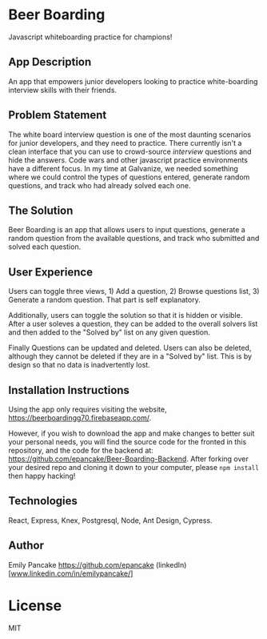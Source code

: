# Beer Boarding
Javascript whiteboarding practice for champions!

<!-- <div>
  <img width="376" alt="screen shot 2018-02-09 at 11 12 13 am" src="https://user-images.githubusercontent.com/26422138/36042772-2b340722-0d8a-11e8-8f2b-458a57d564ec.png">
  <img width="377" alt="screen shot 2018-02-09 at 11 15 07 am" src="https://user-images.githubusercontent.com/26422138/36042871-8c747fd0-0d8a-11e8-9a07-9642113869af.png">
</div> -->

## App Description
An app that empowers junior developers looking to practice white-boarding interview skills with their friends.

## Problem Statement
The white board interview question is one of the most daunting scenarios for junior developers, and they need to practice. There currently isn't a clean interface that you can use to crowd-source *interview* questions and hide the answers. Code wars and other javascript practice environments have a different focus. In my time at Galvanize, we needed something where we could control the types of questions entered, generate random questions, and track who had already solved each one.

## The Solution
Beer Boarding is an app that allows users to input questions, generate a random question from the available questions, and track who submitted and solved each question.

## User Experience
Users can toggle three views, 1) Add a question, 2) Browse questions list, 3) Generate a random question. That part is self explanatory.

Additionally, users can toggle the solution so that it is hidden or visible. After a user soleves a question, they can be added to the overall solvers list and then added to the "Solved by" list on any given question.

Finally Questions can be updated and deleted. Users can also be deleted, although they cannot be deleted if they are in a "Solved by" list. This is by design so that no data is inadvertently lost.

## Installation Instructions
Using the app only requires visiting the website, https://beerboardingg70.firebaseapp.com/.

However, if you wish to download the app and make changes to better suit your personal needs, you will find the source code for the fronted in this repository, and the code for the backend at: https://github.com/epancake/Beer-Boarding-Backend. After forking over your desired repo and cloning it down to your computer, please ```npm install``` then happy hacking!

## Technologies
React, Express, Knex, Postgresql, Node, Ant Design, Cypress.

## Author
Emily Pancake
https://github.com/epancake
(linkedIn)[www.linkedin.com/in/emilypancake/]

# License
MIT
